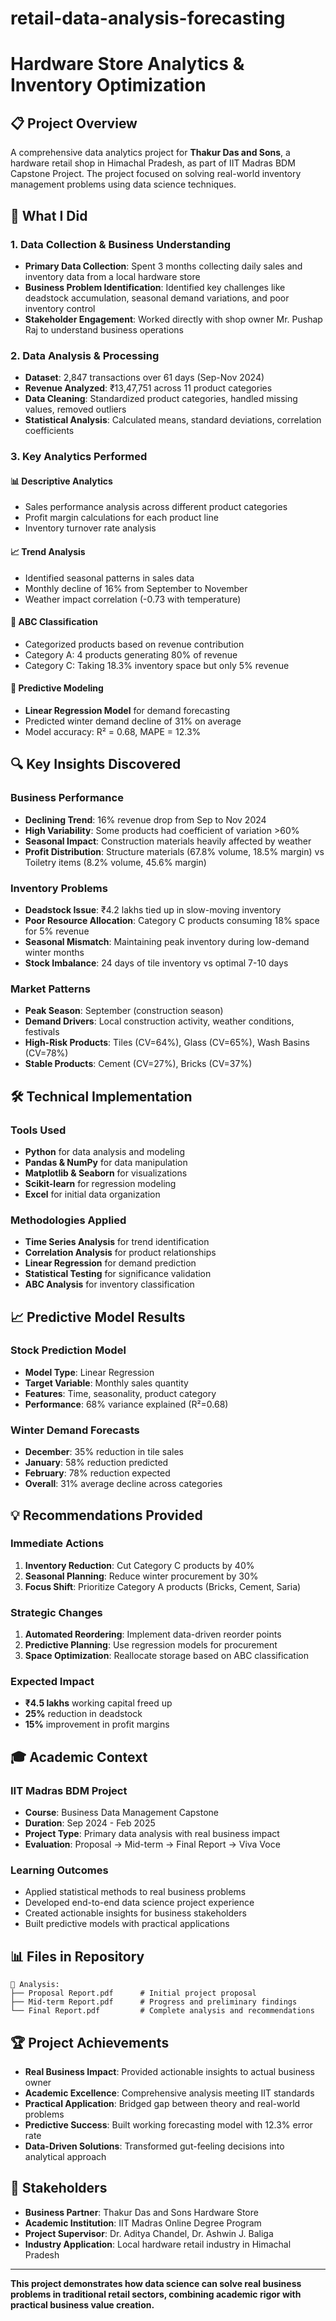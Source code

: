# retail-data-analysis-forecasting
# Hardware Store Analytics & Inventory Optimization

## 📋 Project Overview

A comprehensive data analytics project for **Thakur Das and Sons**, a hardware retail shop in Himachal Pradesh, as part of IIT Madras BDM Capstone Project. The project focused on solving real-world inventory management problems using data science techniques.

## 🎯 What I Did

### 1. Data Collection & Business Understanding
- **Primary Data Collection**: Spent 3 months collecting daily sales and inventory data from a local hardware store
- **Business Problem Identification**: Identified key challenges like deadstock accumulation, seasonal demand variations, and poor inventory control
- **Stakeholder Engagement**: Worked directly with shop owner Mr. Pushap Raj to understand business operations

### 2. Data Analysis & Processing
- **Dataset**: 2,847 transactions over 61 days (Sep-Nov 2024)
- **Revenue Analyzed**: ₹13,47,751 across 11 product categories
- **Data Cleaning**: Standardized product categories, handled missing values, removed outliers
- **Statistical Analysis**: Calculated means, standard deviations, correlation coefficients

### 3. Key Analytics Performed

#### 📊 Descriptive Analytics
- Sales performance analysis across different product categories
- Profit margin calculations for each product line
- Inventory turnover rate analysis

#### 📈 Trend Analysis  
- Identified seasonal patterns in sales data
- Monthly decline of 16% from September to November
- Weather impact correlation (-0.73 with temperature)

#### 🎯 ABC Classification
- Categorized products based on revenue contribution
- Category A: 4 products generating 80% of revenue
- Category C: Taking 18.3% inventory space but only 5% revenue

#### 🔮 Predictive Modeling
- **Linear Regression Model** for demand forecasting
- Predicted winter demand decline of 31% on average
- Model accuracy: R² = 0.68, MAPE = 12.3%

## 🔍 Key Insights Discovered

### Business Performance
- **Declining Trend**: 16% revenue drop from Sep to Nov 2024
- **High Variability**: Some products had coefficient of variation >60%
- **Seasonal Impact**: Construction materials heavily affected by weather
- **Profit Distribution**: Structure materials (67.8% volume, 18.5% margin) vs Toiletry items (8.2% volume, 45.6% margin)

### Inventory Problems
- **Deadstock Issue**: ₹4.2 lakhs tied up in slow-moving inventory
- **Poor Resource Allocation**: Category C products consuming 18% space for 5% revenue
- **Seasonal Mismatch**: Maintaining peak inventory during low-demand winter months
- **Stock Imbalance**: 24 days of tile inventory vs optimal 7-10 days

### Market Patterns
- **Peak Season**: September (construction season)
- **Demand Drivers**: Local construction activity, weather conditions, festivals
- **High-Risk Products**: Tiles (CV=64%), Glass (CV=65%), Wash Basins (CV=78%)
- **Stable Products**: Cement (CV=27%), Bricks (CV=37%)

## 🛠 Technical Implementation

### Tools Used
- **Python** for data analysis and modeling
- **Pandas & NumPy** for data manipulation
- **Matplotlib & Seaborn** for visualizations
- **Scikit-learn** for regression modeling
- **Excel** for initial data organization

### Methodologies Applied
- **Time Series Analysis** for trend identification
- **Correlation Analysis** for product relationships
- **Linear Regression** for demand prediction
- **Statistical Testing** for significance validation
- **ABC Analysis** for inventory classification

## 📈 Predictive Model Results

### Stock Prediction Model
- **Model Type**: Linear Regression
- **Target Variable**: Monthly sales quantity
- **Features**: Time, seasonality, product category
- **Performance**: 68% variance explained (R²=0.68)

### Winter Demand Forecasts
- **December**: 35% reduction in tile sales
- **January**: 58% reduction predicted  
- **February**: 78% reduction expected
- **Overall**: 31% average decline across categories

## 💡 Recommendations Provided

### Immediate Actions
1. **Inventory Reduction**: Cut Category C products by 40%
2. **Seasonal Planning**: Reduce winter procurement by 30%
3. **Focus Shift**: Prioritize Category A products (Bricks, Cement, Saria)

### Strategic Changes
1. **Automated Reordering**: Implement data-driven reorder points
2. **Predictive Planning**: Use regression models for procurement
3. **Space Optimization**: Reallocate storage based on ABC classification

### Expected Impact
- **₹4.5 lakhs** working capital freed up
- **25%** reduction in deadstock
- **15%** improvement in profit margins

## 🎓 Academic Context

### IIT Madras BDM Project
- **Course**: Business Data Management Capstone
- **Duration**: Sep 2024 - Feb 2025
- **Project Type**: Primary data analysis with real business impact
- **Evaluation**: Proposal → Mid-term → Final Report → Viva Voce

### Learning Outcomes
- Applied statistical methods to real business problems
- Developed end-to-end data science project experience
- Created actionable insights for business stakeholders
- Built predictive models with practical applications

## 📊 Files in Repository

```
📁 Analysis:
├── Proposal Report.pdf      # Initial project proposal
├── Mid-term Report.pdf      # Progress and preliminary findings  
└── Final Report.pdf         # Complete analysis and recommendations
```

## 🏆 Project Achievements

- **Real Business Impact**: Provided actionable insights to actual business owner
- **Academic Excellence**: Comprehensive analysis meeting IIT standards  
- **Practical Application**: Bridged gap between theory and real-world problems
- **Predictive Success**: Built working forecasting model with 12.3% error rate
- **Data-Driven Solutions**: Transformed gut-feeling decisions into analytical approach

## 🤝 Stakeholders

- **Business Partner**: Thakur Das and Sons Hardware Store
- **Academic Institution**: IIT Madras Online Degree Program
- **Project Supervisor**: Dr. Aditya Chandel, Dr. Ashwin J. Baliga
- **Industry Application**: Local hardware retail industry in Himachal Pradesh

***

**This project demonstrates how data science can solve real business problems in traditional retail sectors, combining academic rigor with practical business value creation.**
